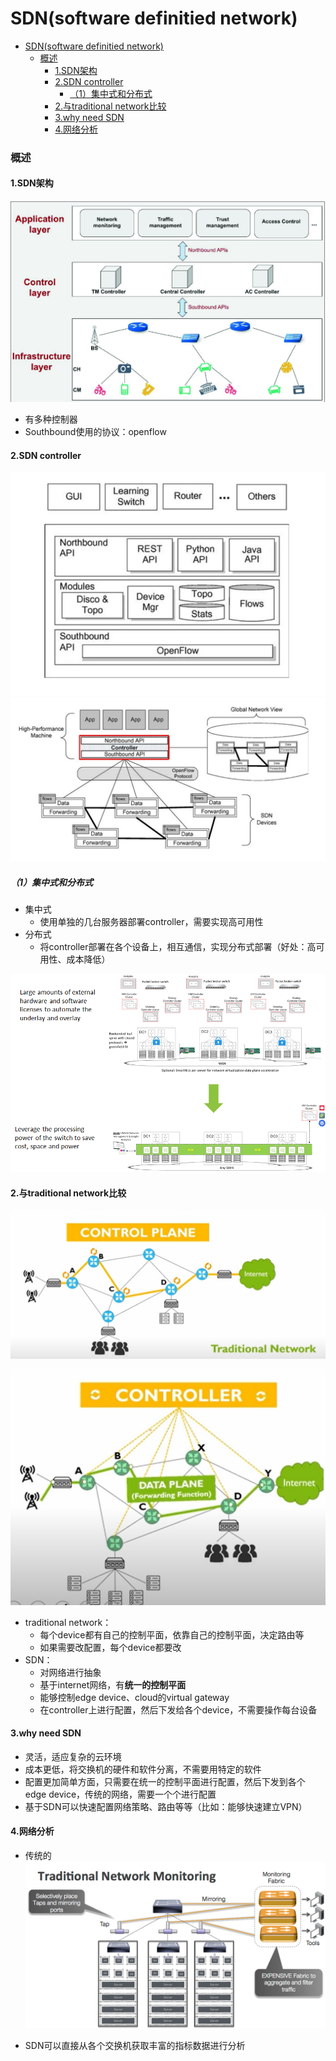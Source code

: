 # SDN(software definitied network)

<!-- @import "[TOC]" {cmd="toc" depthFrom=1 depthTo=6 orderedList=false} -->
<!-- code_chunk_output -->

- [SDN(software definitied network)](#sdnsoftware-definitied-network)
    - [概述](#概述)
      - [1.SDN架构](#1sdn架构)
      - [2.SDN controller](#2sdn-controller)
        - [（1）集中式和分布式](#1集中式和分布式)
      - [2.与traditional network比较](#2与traditional-network比较)
      - [3.why need SDN](#3why-need-sdn)
      - [4.网络分析](#4网络分析)

<!-- /code_chunk_output -->

### 概述

#### 1.SDN架构
![](./imgs/overview_01.png)

* 有多种控制器
* Southbound使用的协议：openflow

#### 2.SDN controller

![](./imgs/overview_06.png)
![](./imgs/overview_07.png)

##### （1）集中式和分布式
* 集中式
  * 使用单独的几台服务器部署controller，需要实现高可用性
* 分布式
  * 将controller部署在各个设备上，相互通信，实现分布式部署（好处：高可用性、成本降低）

![](./imgs/overview_04.png)

#### 2.与traditional network比较
![](./imgs/overview_02.png)

![](./imgs/overview_03.png)

* traditional network：
  * 每个device都有自己的控制平面，依靠自己的控制平面，决定路由等
  * 如果需要改配置，每个device都要改
* SDN：
  * 对网络进行抽象
  * 基于internet网络，有**统一的控制平面**
  * 能够控制edge device、cloud的virtual gateway
  * 在controller上进行配置，然后下发给各个device，不需要操作每台设备

#### 3.why need SDN
* 灵活，适应复杂的云环境
* 成本更低，将交换机的硬件和软件分离，不需要用特定的软件
* 配置更加简单方面，只需要在统一的控制平面进行配置，然后下发到各个edge device，传统的网络，需要一个个进行配置
* 基于SDN可以快速配置网络策略、路由等等（比如：能够快速建立VPN）

#### 4.网络分析

* 传统的
![](./imgs/overview_05.png)

* SDN可以直接从各个交换机获取丰富的指标数据进行分析
